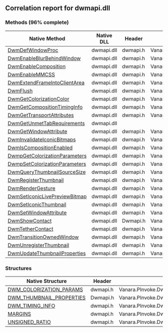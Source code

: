## Correlation report for dwmapi.dll  
### Methods (96% complete)  
Native Method | Native DLL | Header | Managed Method  
--- | --- | --- | ---  
[DwmDefWindowProc](https://www.google.com/search?num=5&q=DwmDefWindowProc+site%3Amicrosoft.com) | dwmapi.dll | dwmapi.h | Vanara.PInvoke.DwmApi.DwmDefWindowProc  
[DwmEnableBlurBehindWindow](https://www.google.com/search?num=5&q=DwmEnableBlurBehindWindow+site%3Amicrosoft.com) | dwmapi.dll | dwmapi.h | Vanara.PInvoke.DwmApi.DwmEnableBlurBehindWindow  
[DwmEnableComposition](https://www.google.com/search?num=5&q=DwmEnableComposition+site%3Amicrosoft.com) | dwmapi.dll | dwmapi.h | Vanara.PInvoke.DwmApi.DwmEnableComposition  
[DwmEnableMMCSS](https://www.google.com/search?num=5&q=DwmEnableMMCSS+site%3Amicrosoft.com) | dwmapi.dll | dwmapi.h | Vanara.PInvoke.DwmApi.DwmEnableMMCSS  
[DwmExtendFrameIntoClientArea](https://www.google.com/search?num=5&q=DwmExtendFrameIntoClientArea+site%3Amicrosoft.com) | dwmapi.dll | dwmapi.h | Vanara.PInvoke.DwmApi.DwmExtendFrameIntoClientArea  
[DwmFlush](https://www.google.com/search?num=5&q=DwmFlush+site%3Amicrosoft.com) | dwmapi.dll | dwmapi.h | Vanara.PInvoke.DwmApi.DwmFlush  
[DwmGetColorizationColor](https://www.google.com/search?num=5&q=DwmGetColorizationColor+site%3Amicrosoft.com) | dwmapi.dll | dwmapi.h | Vanara.PInvoke.DwmApi.DwmGetColorizationColor  
[DwmGetCompositionTimingInfo](https://www.google.com/search?num=5&q=DwmGetCompositionTimingInfo+site%3Amicrosoft.com) | dwmapi.dll | dwmapi.h | Vanara.PInvoke.DwmApi.DwmGetCompositionTimingInfo  
[DwmGetTransportAttributes](https://www.google.com/search?num=5&q=DwmGetTransportAttributes+site%3Amicrosoft.com) | dwmapi.dll | dwmapi.h | Vanara.PInvoke.DwmApi.DwmGetTransportAttributes  
[DwmGetUnmetTabRequirements](https://www.google.com/search?num=5&q=DwmGetUnmetTabRequirements+site%3Amicrosoft.com) | dwmapi.dll |  |   
[DwmGetWindowAttribute](https://www.google.com/search?num=5&q=DwmGetWindowAttribute+site%3Amicrosoft.com) | dwmapi.dll | dwmapi.h | Vanara.PInvoke.DwmApi.DwmGetWindowAttribute  
[DwmInvalidateIconicBitmaps](https://www.google.com/search?num=5&q=DwmInvalidateIconicBitmaps+site%3Amicrosoft.com) | dwmapi.dll | dwmapi.h | Vanara.PInvoke.DwmApi.DwmInvalidateIconicBitmaps  
[DwmIsCompositionEnabled](https://www.google.com/search?num=5&q=DwmIsCompositionEnabled+site%3Amicrosoft.com) | dwmapi.dll | dwmapi.h | Vanara.PInvoke.DwmApi.DwmIsCompositionEnabled  
[DwmpGetColorizationParameters](https://www.google.com/search?num=5&q=DwmpGetColorizationParameters+site%3Amicrosoft.com) | dwmapi.dll | dwmapi.h | Vanara.PInvoke.DwmApi.DwmpGetColorizationParameters  
[DwmpSetColorizationParameters](https://www.google.com/search?num=5&q=DwmpSetColorizationParameters+site%3Amicrosoft.com) | dwmapi.dll | dwmapi.h | Vanara.PInvoke.DwmApi.DwmpSetColorizationParameters  
[DwmQueryThumbnailSourceSize](https://www.google.com/search?num=5&q=DwmQueryThumbnailSourceSize+site%3Amicrosoft.com) | dwmapi.dll | dwmapi.h | Vanara.PInvoke.DwmApi.DwmQueryThumbnailSourceSize  
[DwmRegisterThumbnail](https://www.google.com/search?num=5&q=DwmRegisterThumbnail+site%3Amicrosoft.com) | dwmapi.dll | dwmapi.h | Vanara.PInvoke.DwmApi.DwmRegisterThumbnail  
[DwmRenderGesture](https://www.google.com/search?num=5&q=DwmRenderGesture+site%3Amicrosoft.com) | dwmapi.dll | dwmapi.h | Vanara.PInvoke.DwmApi.DwmRenderGesture  
[DwmSetIconicLivePreviewBitmap](https://www.google.com/search?num=5&q=DwmSetIconicLivePreviewBitmap+site%3Amicrosoft.com) | dwmapi.dll | dwmapi.h | Vanara.PInvoke.DwmApi.DwmSetIconicLivePreviewBitmap  
[DwmSetIconicThumbnail](https://www.google.com/search?num=5&q=DwmSetIconicThumbnail+site%3Amicrosoft.com) | dwmapi.dll | dwmapi.h | Vanara.PInvoke.DwmApi.DwmSetIconicThumbnail  
[DwmSetWindowAttribute](https://www.google.com/search?num=5&q=DwmSetWindowAttribute+site%3Amicrosoft.com) | dwmapi.dll | dwmapi.h | Vanara.PInvoke.DwmApi.DwmSetWindowAttribute  
[DwmShowContact](http://msdn2.microsoft.com/en-us/library/hh706496) | dwmapi.dll | Dwmapi.h | Vanara.PInvoke.DwmApi.DwmShowContact  
[DwmTetherContact](https://www.google.com/search?num=5&q=DwmTetherContact+site%3Amicrosoft.com) | dwmapi.dll | dwmapi.h | Vanara.PInvoke.DwmApi.DwmTetherContact  
[DwmTransitionOwnedWindow](https://www.google.com/search?num=5&q=DwmTransitionOwnedWindow+site%3Amicrosoft.com) | dwmapi.dll | dwmapi.h | Vanara.PInvoke.DwmApi.DwmTransitionOwnedWindow  
[DwmUnregisterThumbnail](https://www.google.com/search?num=5&q=DwmUnregisterThumbnail+site%3Amicrosoft.com) | dwmapi.dll | dwmapi.h | Vanara.PInvoke.DwmApi.DwmUnregisterThumbnail  
[DwmUpdateThumbnailProperties](http://msdn2.microsoft.com/en-us/library/dwmupdatethumbnailproperties) | dwmapi.dll | dwmapi.h | Vanara.PInvoke.DwmApi.DwmUpdateThumbnailProperties  
### Structures  
Native Structure | Header | Managed Structure  
--- | --- | ---  
[DWM_COLORIZATION_PARAMS](https://www.google.com/search?num=5&q=DWM_COLORIZATION_PARAMS+site%3Amicrosoft.com) | dwmapi.h | Vanara.PInvoke.DwmApi+DWM_COLORIZATION_PARAMS  
[DWM_THUMBNAIL_PROPERTIES](http://msdn2.microsoft.com/en-us/library/aa969502) | Dwmapi.h | Vanara.PInvoke.DwmApi+DWM_THUMBNAIL_PROPERTIES  
[DWM_TIMING_INFO](https://www.google.com/search?num=5&q=DWM_TIMING_INFO+site%3Amicrosoft.com) | dwmapi.h | Vanara.PInvoke.DwmApi+DWM_TIMING_INFO  
[MARGINS](https://www.google.com/search?num=5&q=MARGINS+site%3Amicrosoft.com) | dwmapi.h | Vanara.PInvoke.DwmApi+MARGINS  
[UNSIGNED_RATIO](https://www.google.com/search?num=5&q=UNSIGNED_RATIO+site%3Amicrosoft.com) | dwmapi.h | Vanara.PInvoke.DwmApi+UNSIGNED_RATIO  
